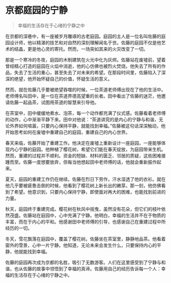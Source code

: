 # 京都庭园的宁静
> 幸福的生活存在于心绪的宁静之中

在京都的深巷中，有一座被岁月雕琢的古老庭园。庭园的主人是一位名叫佐藤的庭园设计师，他以精湛的技艺和对自然的深刻理解闻名于世。佐藤的庭园不仅是他艺术的结晶，更是他心灵的寄托。然而，一场突如其来的火灾改变了一切。

那是一个寒冷的冬夜，庭园的木制建筑在火光中化为灰烬。佐藤站在废墟前，望着曾经精心打造的庭园在火焰中消逝，他的心仿佛也被烈火焚烧。他失去了所有的作品，失去了生活的重心，甚至失去了对未来的希望。在那段时间里，佐藤陷入了深深的绝望，他开始怀疑自己的价值，怀疑生活的意义。

然而，就在佐藤几乎要被绝望吞噬的时候，一位茶道老师傅出现在了他的生活中。老师傅名叫田中，是一位在茶道界德高望重的长者。田中看出了佐藤的迷茫，他邀请佐藤一起品茶，试图用茶道的智慧来引导他。

在茶室中，田中缓缓地煮水、泡茶，每一个动作都充满了仪式感。佐藤看着老师傅的动作，心中渐渐平静下来。田中对他说：“茶道讲究的是内心的宁静与和谐，无论外界如何喧嚣，只要内心保持平静，就能找到幸福。”佐藤被这句话深深触动，他开始思考如何在废墟中重建自己的庭园，重建自己的内心世界。

春天来临，佐藤开始了重建工作。他决定在废墟上重新设计一座庭园，一座能够体现内心宁静的庭园。他种植了樱花树，希望它们能在春天绽放，为庭园带来生机。然而，重建的过程并不顺利。资金的短缺、材料的匮乏、邻居的质疑，这些困难接踵而至。佐藤一度想要放弃，但每当他想起田中老师傅的话，他就会重新振作起来。

夏天，庭园的重建工作仍在继续。佐藤在烈日下劳作，汗水湿透了他的衣衫。就在他几乎要被疲惫击倒的时候，他看到了樱花树上新长出的嫩芽。那一刻，他仿佛看到了希望。他意识到，只要内心保持宁静，即使面对再大的困难，也能找到前进的力量。

秋天，庭园终于重建完成。樱花树在秋风中摇曳，虽然没有花朵，但它们的枝叶依然茂盛。佐藤站在庭园中，心中充满了宁静。他明白，幸福的生活并不在于物质的丰富，而在于内心的平和。他感谢田中老师傅的引导，也感谢自己在重建过程中所经历的一切。

冬天，雪花飘落在庭园中，覆盖了樱花树。佐藤坐在茶室里，静静地品茶。他看着窗外的雪景，心中一片宁静。他知道，无论未来会发生什么，只要保持内心的平静，他就能找到幸福。

佐藤的庭园再次成为京都的名胜，吸引了无数游客。人们在这里感受到了宁静与和谐，也从佐藤的故事中领悟到了幸福的真谛。佐藤用自己的经历告诉每一个人：幸福的生活存在于心绪的宁静之中。